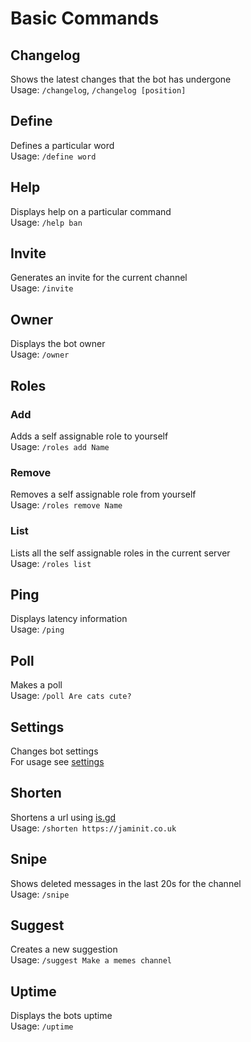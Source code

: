 # Basic Commands
## Changelog

Shows the latest changes that the bot has undergone  
Usage: `/changelog`, `/changelog [position]`

## Define

Defines a particular word  
Usage: `/define word`

## Help

Displays help on a particular command  
Usage: `/help ban`

## Invite

Generates an invite for the current channel  
Usage: `/invite`

## Owner

Displays the bot owner  
Usage: `/owner`

## Roles

### Add

Adds a self assignable role to yourself  
Usage: `/roles add Name`

### Remove

Removes a self assignable role from yourself  
Usage: `/roles remove Name`

### List

Lists all the self assignable roles in the current server  
Usage: `/roles list`

## Ping

Displays latency information  
Usage: `/ping`

## Poll

Makes a poll  
Usage: `/poll Are cats cute?`

## Settings

Changes bot settings  
For usage see [settings](settings)

## Shorten

Shortens a url using [is.gd](https://is.gd)  
Usage: `/shorten https://jaminit.co.uk`

## Snipe

Shows deleted messages in the last 20s for the channel  
Usage: `/snipe`

## Suggest

Creates a new suggestion  
Usage: `/suggest Make a memes channel`

## Uptime

Displays the bots uptime  
Usage: `/uptime`

